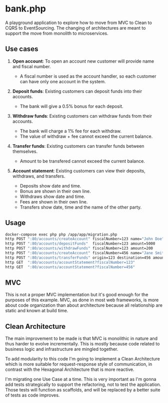 # bank.php

A playground application to explore how to move from MVC to Clean to CQRS to EventSourcing.
The changing of architectures are meant to support the move from monolith to microservices.

## Use cases

1. **Open account**: To open an account new customer will provide name and fiscal number.

    - A fiscal number is used as the account handler, so each customer can have only one account in the system.

2. **Deposit funds**: Existing customers can deposit funds into their accounts.
    - The bank will give a 0.5% bonus for each deposit.
3. **Withdraw funds**: Existing customers can withdraw funds from their accounts.
    - The bank will charge a 1% fee for each withdraw.
    - The value of withdraw + fee cannot exceed the current balance.
4. **Transfer funds**: Existing customers can transfer funds between themselves.
    - Amount to be transfered cannot exceed the current balance.
5. **Account statement**: Existing customers can view their deposits, withdraws, and transfers.
    - Deposits show date and time.
    - Bonus are shown in their own line.
    - Withdraws show date and time.
    - Fees are shown in their own line.
    - Transfers show date, time and the name of the other party.

## Usage

```bash
docker-compose exec php php /app/app/migration.php
http POST ":80/accounts/createAccount" fiscalNumber=123 name="John Doe"
http POST ":80/accounts/depositFunds"  fiscalNumber=123 amount=5000
http POST ":80/accounts/withdrawFunds" fiscalNumber=123 amount=200
http POST ":80/accounts/createAccount" fiscalNumber=456 name="Jane Smith"
http POST ":80/accounts/transferFunds" origin=123 destination=456 amount=200
http GET  ":80/accounts/accountStatement?fiscalNumber=123"
http GET  ":80/accounts/accountStatement?fiscalNumber=456"
```

## MVC

This is not a proper MVC implementation but it's good enough for the purposes of this example. MVC, as done in most web frameworks, is more about code organization than about architecture because all relationship are static and known at build time.

## Clean Architecture

The main improvement to be made is that MVC is monolithic in nature and thus harder to evolve incrementally. This is mostly because code related to business logic and infrastructure are mingled together.

To add modularity to this code I'm going to implement a Clean Architecture which is more suitable for request-response style of communication, in contrast with the Hexagonal Architecture that is more reactive.

I'm migrating one Use Case at a time. This is very important as I'm gonna add tests strategically to support the refactoring, not to test the application. Those tests will function as scaffolds, and will be replaced by a better suite of tests as code improves.
